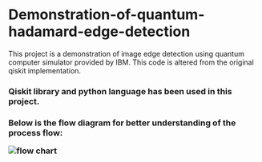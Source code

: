 # Demonstration-of-quantum-hadamard-edge-detection
This project is a demonstration of image edge detection using quantum computer simulator provided by IBM.
This code is altered from the original qiskit implementation.
<h3>Qiskit library and python language has been used in this project.<h3>

Below is the flow diagram for better understanding of the process flow:

<img src="qhed flow chart.jpg" alt="flow chart">

